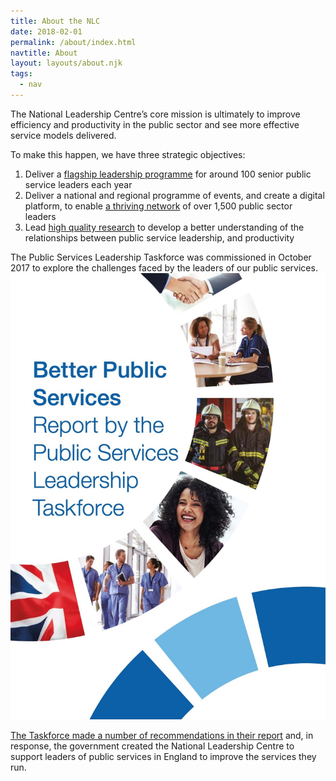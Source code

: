 ```yaml
---
title: About the NLC
date: 2018-02-01
permalink: /about/index.html
navtitle: About
layout: layouts/about.njk
tags:
  - nav
---
```


The National Leadership Centre’s core mission is ultimately to improve efficiency and productivity in the public sector and see more effective service models delivered.

To make this happen, we have three strategic objectives:

<ol class="big-numbered-list">
<li>Deliver a <a href="/programme">flagship leadership programme</a> for around 100 senior public service leaders each year</li>

<li>Deliver a national and regional programme of events, and create a digital platform, to enable <a href="/network">a thriving network</a> of over 1,500 public sector leaders</li>

<li>Lead <a href="/research">high quality research</a> to develop a better understanding of the relationships between public service leadership, and productivity</li>
</ol>

<p class="taskforce-report">
<span class="taskforce-report__column-one">
The Public Services Leadership Taskforce was commissioned in October 2017 to explore the challenges faced by the leaders of our public services. 
</span>
<span class="taskforce-report__column-two">
  <a href="https://www.gov.uk/government/publications/national-leadership-centre" class="taskforce-report__image" target="_blank">
    <img src="/static/img/taskforce-report.jpg" alt="Taskforce report" />
  </a>
  </span>
</p>

<p class="subtitle">
<a href="https://www.gov.uk/government/publications/national-leadership-centre" target="_blank">The Taskforce made a number of recommendations in their report</a> and, in response, the government created the National Leadership Centre to support leaders of public services in England to improve the services they run.
</p>